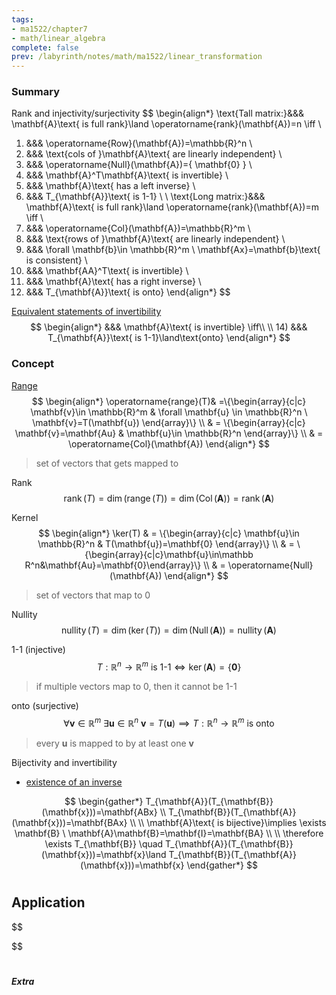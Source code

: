 ```yaml
---
tags:
- ma1522/chapter7
- math/linear_algebra
complete: false
prev: /labyrinth/notes/math/ma1522/linear_transformation
---
```




### Summary
Rank and injectivity/surjectivity
$$
\begin{align*}
\text{Tall matrix:}&&& \mathbf{A}\text{ is full rank}\land \operatorname{rank}(\mathbf{A})=n \iff \\
1) &&& \operatorname{Row}(\mathbf{A})=\mathbb{R}^n \\
2) &&& \text{cols of }\mathbf{A}\text{ are linearly independent} \\
3) &&& \operatorname{Null}(\mathbf{A})=\{ \mathbf{0} \} \\
4) &&& \mathbf{A}^T\mathbf{A}\text{ is invertible} \\
5) &&& \mathbf{A}\text{ has a left inverse} \\
6) &&& T_{\mathbf{A}}\text{ is 1-1} \\
\\
\text{Long matrix:}&&& \mathbf{A}\text{ is full rank}\land \operatorname{rank}(\mathbf{A})=m \iff \\
1) &&& \operatorname{Col}(\mathbf{A})=\mathbb{R}^m \\
2) &&& \text{rows of }\mathbf{A}\text{ are linearly independent} \\
3) &&& \forall \mathbf{b}\in \mathbb{R}^m \ \mathbf{Ax}=\mathbf{b}\text{ is consistent} \\
4) &&& \mathbf{AA}^T\text{ is invertible} \\
5) &&& \mathbf{A}\text{ has a right inverse} \\
6) &&& T_{\mathbf{A}}\text{ is onto}
\end{align*}
$$

[Equivalent statements of invertibility](/labyrinth/notes/math/ma1522/inverse_of_square_matrices#^468393)
$$
\begin{align*}
&&& \mathbf{A}\text{ is invertible} \iff\\
\\
14) &&& T_{\mathbf{A}}\text{ is 1-1}\land\text{onto}
\end{align*}
$$

### Concept
[Range](/labyrinth/notes/math/cs1231s/function_relations#^803f4f)
$$
\begin{align*}
\operatorname{range}(T)& =\{\begin{array}{c|c} \mathbf{v}\in \mathbb{R}^m & \forall \mathbf{u} \in \mathbb{R}^n \ \mathbf{v}=T(\mathbf{u}) \end{array}\} \\
& = \{\begin{array}{c|c} \mathbf{v}=\mathbf{Au} & \mathbf{u}\in \mathbb{R}^n \end{array}\} \\
& = \operatorname{Col}(\mathbf{A})
\end{align*}
$$
> set of vectors that gets mapped to

Rank
$$
\operatorname{rank}(T)=\dim(\operatorname{range}(T))=\dim(\operatorname{Col}(\mathbf{A}))=\operatorname{rank}(\mathbf{A})
$$

Kernel
$$
\begin{align*}
\ker(T) & = \{\begin{array}{c|c} \mathbf{u}\in \mathbb{R}^n & T(\mathbf{u})=\mathbf{0} \end{array}\} \\
& = \{\begin{array}{c|c}\mathbf{u}\in\mathbb R^n&\mathbf{Au}=\mathbf{0}\end{array}\} \\
& = \operatorname{Null}(\mathbf{A})
\end{align*}
$$
> set of vectors that map to 0

Nullity
$$
\operatorname{nullity}(T)=\dim(\ker(T))=\dim(\operatorname{Null}(\mathbf{A}))=\operatorname{nullity}(\mathbf{A})
$$

1-1 (injective)
$$
T:\mathbb{R}^n\to \mathbb{R}^m\text{ is 1-1}\iff\ker(\mathbf{A})=\{ \mathbf{0} \}
$$
> if multiple vectors map to 0, then it cannot be 1-1

onto (surjective)
$$
\forall \mathbf{v}\in \mathbb{R}^m \ \exists \mathbf{u}\in \mathbb{R}^n \ \mathbf{v}=T(\mathbf{u})\implies T:\mathbb{R}^n\to \mathbb{R}^m\text{ is onto}
$$
> every $\mathbf{u}$ is mapped to by at least one $\mathbf{v}$

Bijectivity and invertibility
- [existence of an inverse](/labyrinth/notes/math/cs1231s/function_relations#^3e4c90)

$$
\begin{gather*}
T_{\mathbf{A}}(T_{\mathbf{B}}(\mathbf{x}))=\mathbf{ABx} \\
T_{\mathbf{B}}(T_{\mathbf{A}}(\mathbf{x}))=\mathbf{BAx} \\
\\
\mathbf{A}\text{ is bijective}\implies \exists \mathbf{B} \ \mathbf{A}\mathbf{B}=\mathbf{I}=\mathbf{BA} \\
\\
\therefore \exists T_{\mathbf{B}} \quad  T_{\mathbf{A}}(T_{\mathbf{B}}(\mathbf{x}))=\mathbf{x}\land T_{\mathbf{B}}(T_{\mathbf{A}}(\mathbf{x}))=\mathbf{x}
\end{gather*}
$$

#

## Application
$$

$$

#

##### Extra

